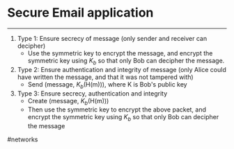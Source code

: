 # Secure Email application 
---
1. Type 1: Ensure secrecy of message (only sender and receiver can decipher)
	- Use the symmetric key to encrypt the message, and encrypt the symmetric key using $K_b$ so that only Bob can decipher the message.
2. Type 2: Ensure authentication and integrity of message (only Alice could have written the message, and that it was not tampered with)
	- Send (message, $K_b$(H(m))), where K is Bob's public key 
3. Type 3: Ensure secrecy, authentication and integrity
	- Create (message, $K_b$(H(m)))
	- Then use the symmetric key to encrypt the above packet, and encrypt the symmetric key using $K_b$ so that only Bob can decipher the message

#networks